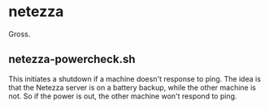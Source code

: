 # netezza

Gross.

## netezza-powercheck.sh

This initiates a shutdown if a machine doesn't response to ping. The idea is that the Netezza server is on a battery backup, while the other machine is not. So if the power is out, the other machine won't respond to ping.

